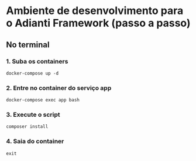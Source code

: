 # Ambiente de desenvolvimento para o Adianti Framework (passo a passo)

## No terminal

### 1. Suba os containers
```
docker-compose up -d
```
### 2. Entre no container do serviço app
```
docker-compose exec app bash
```
### 3. Execute o script
```
composer install
```
### 4. Saia do container
```
exit
```
